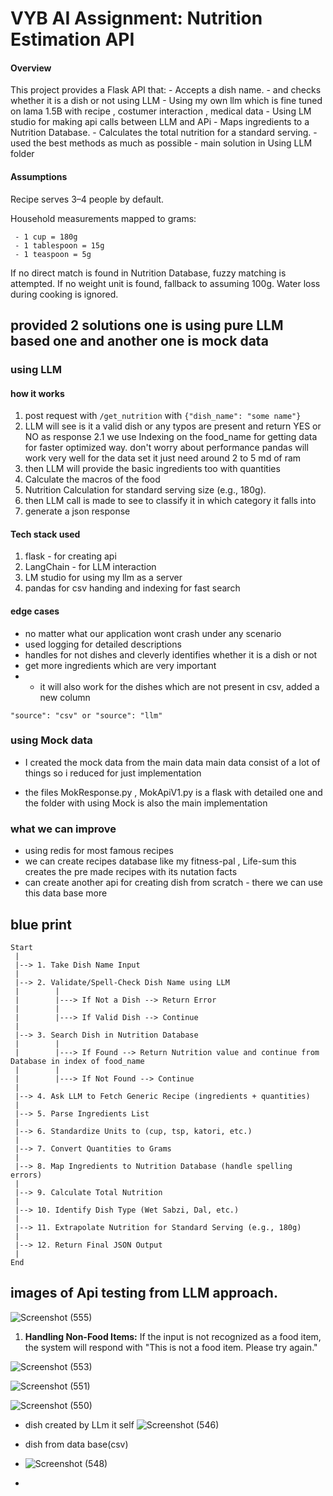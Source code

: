 # VYB AI Assignment: Nutrition Estimation API

#### Overview

This project provides a Flask API that:
     - Accepts a dish name.
          - and checks whether it is a dish or not using LLM 
     - Using my own llm which is fine tuned on lama 1.5B with recipe , costumer interaction , medical data
     - Using LM studio for making api calls between LLM and APi
     - Maps ingredients to a Nutrition Database.
     - Calculates the total nutrition for a standard serving.
     - used the best methods as much as possible 
     - main solution in  Using LLM folder

#### Assumptions
Recipe serves 3–4 people by default.

Household measurements mapped to grams:
     
     - 1 cup = 180g
     - 1 tablespoon = 15g
     - 1 teaspoon = 5g

If no direct match is found in Nutrition Database, fuzzy matching is attempted.
If no weight unit is found, fallback to assuming 100g.
Water loss during cooking is ignored.

## provided 2 solutions one is using pure LLM based one and another one is mock data 

### using LLM

#### how it works 
1. post request with `/get_nutrition`  with `{"dish_name": "some name"}`
2. LLM will see is it a valid dish or any typos are present and return YES or NO as response 
2.1 we use Indexing on the food_name for getting data for faster optimized way. don't worry about performance pandas will work very well for the data set it just need around 2 to 5 md of ram 
3. then LLM will provide the basic ingredients too with quantities 
4. Calculate the macros of the food 
5. Nutrition Calculation for standard serving size (e.g., 180g).
6. then LLM call is made to see to classify it in which category it falls into 
7. generate a json response 

#### Tech stack used
1. flask - for creating api 
2. LangChain - for LLM interaction
3. LM studio for using my llm as a server 
4. pandas for csv handing and indexing for fast search

#### edge cases 
- no matter what our application wont crash under any scenario
- used logging for detailed descriptions 
- handles for not dishes and cleverly identifies whether it is a dish or not 
- get more ingredients which are very important 
- * it will also work for the dishes which are not present in csv, added a new column 

```
"source": "csv" or "source": "llm"
```


### using Mock data 
- I created the mock data from the main data main data consist of a lot of things so i reduced for just implementation 

- the files MokResponse.py , MokApiV1.py is a flask with detailed one and the folder with using Mock is also the main implementation 

### what we can improve 
- using redis for most famous recipes 
- we can create recipes database like my fitness-pal , Life-sum this creates the pre made recipes with its nutation facts 
- can create another api for creating dish from scratch - there we can use this data base more 


## blue print 

```
Start
 |
 |--> 1. Take Dish Name Input
 |
 |--> 2. Validate/Spell-Check Dish Name using LLM
 |        |
 |        |---> If Not a Dish --> Return Error
 |        |
 |        |---> If Valid Dish --> Continue
 |
 |--> 3. Search Dish in Nutrition Database
 |        |
 |        |---> If Found --> Return Nutrition value and continue from Database in index of food_name 
 |        |
 |        |---> If Not Found --> Continue
 |
 |--> 4. Ask LLM to Fetch Generic Recipe (ingredients + quantities)
 |
 |--> 5. Parse Ingredients List
 |
 |--> 6. Standardize Units to (cup, tsp, katori, etc.)
 |
 |--> 7. Convert Quantities to Grams
 |
 |--> 8. Map Ingredients to Nutrition Database (handle spelling errors)
 |
 |--> 9. Calculate Total Nutrition
 |
 |--> 10. Identify Dish Type (Wet Sabzi, Dal, etc.)
 |
 |--> 11. Extrapolate Nutrition for Standard Serving (e.g., 180g)
 |
 |--> 12. Return Final JSON Output
 |
End

```

## images of Api testing from LLM approach.
![Screenshot (555)](https://github.com/user-attachments/assets/68272b4d-1728-44ba-aa00-82d8a48107b2)
1. **Handling Non-Food Items:** If the input is not recognized as a food item, the system will respond with "This is not a food item. Please try again."

![Screenshot (553)](https://github.com/user-attachments/assets/9bbf81af-8b5e-49b9-8a98-13f5ce1bf65e)

![Screenshot (551)](https://github.com/user-attachments/assets/89c4e4e1-3554-448f-bc45-1968a788c4b2)

![Screenshot (550)](https://github.com/user-attachments/assets/8435f674-f5e9-447a-9e20-e16fa13150c6)
- dish created  by LLm it self
   ![Screenshot (546)](https://github.com/user-attachments/assets/afa57032-80b1-4395-bd3f-38f55d2954a3)
- dish from data base(csv)
- ![Screenshot (548)](https://github.com/user-attachments/assets/fad6f044-ad39-4d03-8dfb-867bc46e16a3)

- 
